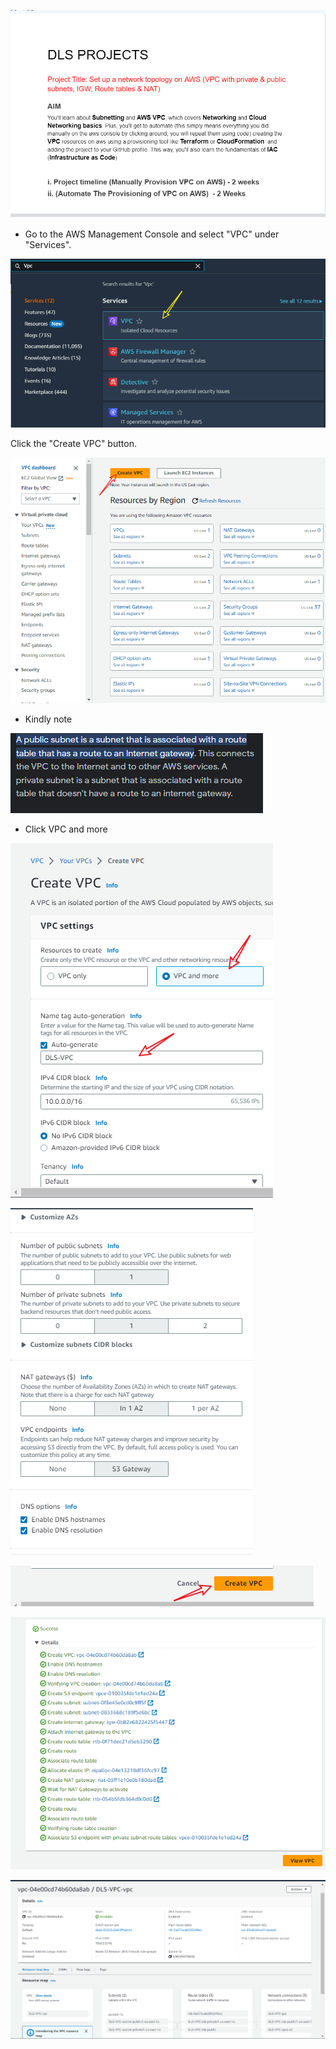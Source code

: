 
![task](./images/task.png)


- Go to the AWS Management Console and select "VPC" under "Services".

![vpc](./images/network-top1vpc.png)

Click the "Create VPC" button.

![vpc](./images/network-2.png)

- Kindly note

![vpc](./images/public-private%20subnet.png)

- Click VPC and more

![snip](./images/snip-1.png)

![snip](./images/snip-2.png)

![snip](./images/snip-3.png)

![snip](./images/Snip-4.png)

![snip](./images/snip-5created.png)


